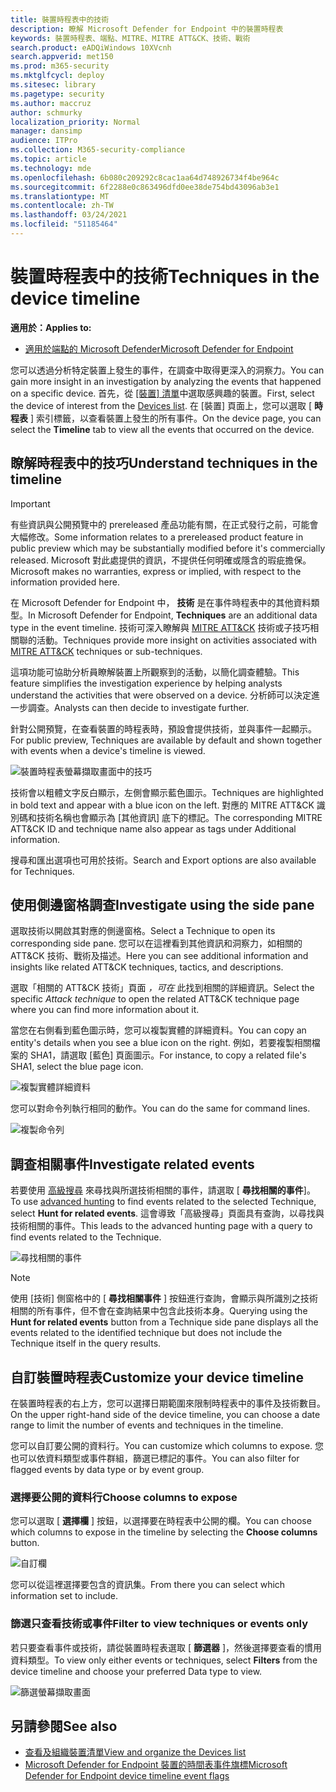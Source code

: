 ```yaml
---
title: 裝置時程表中的技術
description: 瞭解 Microsoft Defender for Endpoint 中的裝置時程表
keywords: 裝置時程表、端點、MITRE、MITRE ATT&CK、技術、戰術
search.product: eADQiWindows 10XVcnh
search.appverid: met150
ms.prod: m365-security
ms.mktglfcycl: deploy
ms.sitesec: library
ms.pagetype: security
ms.author: maccruz
author: schmurky
localization_priority: Normal
manager: dansimp
audience: ITPro
ms.collection: M365-security-compliance
ms.topic: article
ms.technology: mde
ms.openlocfilehash: 6b080c209292c8cac1aa64d748926734f4be964c
ms.sourcegitcommit: 6f2288e0c863496dfd0ee38de754bd43096ab3e1
ms.translationtype: MT
ms.contentlocale: zh-TW
ms.lasthandoff: 03/24/2021
ms.locfileid: "51185464"
---
```

# <a name="techniques-in-the-device-timeline"></a><span data-ttu-id="36f1e-104">裝置時程表中的技術</span><span class="sxs-lookup"><span data-stu-id="36f1e-104">Techniques in the device timeline</span></span>


<span data-ttu-id="36f1e-105">**適用於：**</span><span class="sxs-lookup"><span data-stu-id="36f1e-105">**Applies to:**</span></span>
- [<span data-ttu-id="36f1e-106">適用於端點的 Microsoft Defender</span><span class="sxs-lookup"><span data-stu-id="36f1e-106">Microsoft Defender for Endpoint</span></span>](https://go.microsoft.com/fwlink/p/?linkid=2154037)


<span data-ttu-id="36f1e-107">您可以透過分析特定裝置上發生的事件，在調查中取得更深入的洞察力。</span><span class="sxs-lookup"><span data-stu-id="36f1e-107">You can gain more insight in an investigation by analyzing the events that happened on a specific device.</span></span> <span data-ttu-id="36f1e-108">首先，從 [ [裝置] 清單](machines-view-overview.md)中選取感興趣的裝置。</span><span class="sxs-lookup"><span data-stu-id="36f1e-108">First, select the device of interest from the [Devices list](machines-view-overview.md).</span></span> <span data-ttu-id="36f1e-109">在 [裝置] 頁面上，您可以選取 [ **時程表** ] 索引標籤，以查看裝置上發生的所有事件。</span><span class="sxs-lookup"><span data-stu-id="36f1e-109">On the device page, you can select the **Timeline** tab to view all the events that occurred on the device.</span></span>

## <a name="understand-techniques-in-the-timeline"></a><span data-ttu-id="36f1e-110">瞭解時程表中的技巧</span><span class="sxs-lookup"><span data-stu-id="36f1e-110">Understand techniques in the timeline</span></span>

>[!IMPORTANT]
><span data-ttu-id="36f1e-111">有些資訊與公開預覽中的 prereleased 產品功能有關，在正式發行之前，可能會大幅修改。</span><span class="sxs-lookup"><span data-stu-id="36f1e-111">Some information relates to a prereleased product feature in public preview which may be substantially modified before it's commercially released.</span></span> <span data-ttu-id="36f1e-112">Microsoft 對此處提供的資訊，不提供任何明確或隱含的瑕疵擔保。</span><span class="sxs-lookup"><span data-stu-id="36f1e-112">Microsoft makes no warranties, express or implied, with respect to the information provided here.</span></span>

<span data-ttu-id="36f1e-113">在 Microsoft Defender for Endpoint 中， **技術** 是在事件時程表中的其他資料類型。</span><span class="sxs-lookup"><span data-stu-id="36f1e-113">In Microsoft Defender for Endpoint, **Techniques** are an additional data type in the event timeline.</span></span> <span data-ttu-id="36f1e-114">技術可深入瞭解與 [MITRE ATT&CK](https://attack.mitre.org/) 技術或子技巧相關聯的活動。</span><span class="sxs-lookup"><span data-stu-id="36f1e-114">Techniques provide more insight on activities associated with [MITRE ATT&CK](https://attack.mitre.org/) techniques or sub-techniques.</span></span> 

<span data-ttu-id="36f1e-115">這項功能可協助分析員瞭解裝置上所觀察到的活動，以簡化調查體驗。</span><span class="sxs-lookup"><span data-stu-id="36f1e-115">This feature simplifies the investigation experience by helping analysts understand the activities that were observed on a device.</span></span> <span data-ttu-id="36f1e-116">分析師可以決定進一步調查。</span><span class="sxs-lookup"><span data-stu-id="36f1e-116">Analysts can then decide to investigate further.</span></span>

<span data-ttu-id="36f1e-117">針對公開預覽，在查看裝置的時程表時，預設會提供技術，並與事件一起顯示。</span><span class="sxs-lookup"><span data-stu-id="36f1e-117">For public preview, Techniques are available by default and shown together with events when a device's timeline is viewed.</span></span> 

![裝置時程表螢幕擷取畫面中的技巧](images/device-timeline-2.png)

<span data-ttu-id="36f1e-119">技術會以粗體文字反白顯示，左側會顯示藍色圖示。</span><span class="sxs-lookup"><span data-stu-id="36f1e-119">Techniques are highlighted in bold text and appear with a blue icon on the left.</span></span> <span data-ttu-id="36f1e-120">對應的 MITRE ATT&CK 識別碼和技術名稱也會顯示為 [其他資訊] 底下的標記。</span><span class="sxs-lookup"><span data-stu-id="36f1e-120">The corresponding MITRE ATT&CK ID and technique name also appear as tags under Additional information.</span></span> 

<span data-ttu-id="36f1e-121">搜尋和匯出選項也可用於技術。</span><span class="sxs-lookup"><span data-stu-id="36f1e-121">Search and Export options are also available for Techniques.</span></span>

## <a name="investigate-using-the-side-pane"></a><span data-ttu-id="36f1e-122">使用側邊窗格調查</span><span class="sxs-lookup"><span data-stu-id="36f1e-122">Investigate using the side pane</span></span>

<span data-ttu-id="36f1e-123">選取技術以開啟其對應的側邊窗格。</span><span class="sxs-lookup"><span data-stu-id="36f1e-123">Select a Technique to open its corresponding side pane.</span></span> <span data-ttu-id="36f1e-124">您可以在這裡看到其他資訊和洞察力，如相關的 ATT&CK 技術、戰術及描述。</span><span class="sxs-lookup"><span data-stu-id="36f1e-124">Here you can see additional information and insights like related ATT&CK techniques, tactics, and descriptions.</span></span> 

<span data-ttu-id="36f1e-125">選取「相關的 ATT&CK 技術」頁面 *，可在* 此找到相關的詳細資訊。</span><span class="sxs-lookup"><span data-stu-id="36f1e-125">Select the specific *Attack technique* to open the related ATT&CK technique page where you can find more information about it.</span></span>

<span data-ttu-id="36f1e-126">當您在右側看到藍色圖示時，您可以複製實體的詳細資料。</span><span class="sxs-lookup"><span data-stu-id="36f1e-126">You can copy an entity's details when you see a blue icon on the right.</span></span> <span data-ttu-id="36f1e-127">例如，若要複製相關檔案的 SHA1，請選取 [藍色] 頁面圖示。</span><span class="sxs-lookup"><span data-stu-id="36f1e-127">For instance, to copy a related file's SHA1, select the blue page icon.</span></span>

![複製實體詳細資料](images/techniques-side-pane-clickable.png)

<span data-ttu-id="36f1e-129">您可以對命令列執行相同的動作。</span><span class="sxs-lookup"><span data-stu-id="36f1e-129">You can do the same for command lines.</span></span>

![複製命令列](images/techniques-side-pane-command.png)


## <a name="investigate-related-events"></a><span data-ttu-id="36f1e-131">調查相關事件</span><span class="sxs-lookup"><span data-stu-id="36f1e-131">Investigate related events</span></span>

<span data-ttu-id="36f1e-132">若要使用 [高級搜尋](advanced-hunting-overview.md) 來尋找與所選技術相關的事件，請選取 [ **尋找相關的事件**]。</span><span class="sxs-lookup"><span data-stu-id="36f1e-132">To use [advanced hunting](advanced-hunting-overview.md) to find events related to the selected Technique, select **Hunt for related events**.</span></span> <span data-ttu-id="36f1e-133">這會導致「高級搜尋」頁面具有查詢，以尋找與技術相關的事件。</span><span class="sxs-lookup"><span data-stu-id="36f1e-133">This leads to the advanced hunting page with a query to find events related to the Technique.</span></span>

![尋找相關的事件](images/techniques-hunt-for-related-events.png)

>[!NOTE]
><span data-ttu-id="36f1e-135">使用 [技術] 側窗格中的 [ **尋找相關事件** ] 按鈕進行查詢，會顯示與所識別之技術相關的所有事件，但不會在查詢結果中包含此技術本身。</span><span class="sxs-lookup"><span data-stu-id="36f1e-135">Querying using the **Hunt for related events** button from a Technique side pane displays all the events related to the identified technique but does not include the Technique itself in the query results.</span></span>


## <a name="customize-your-device-timeline"></a><span data-ttu-id="36f1e-136">自訂裝置時程表</span><span class="sxs-lookup"><span data-stu-id="36f1e-136">Customize your device timeline</span></span>

<span data-ttu-id="36f1e-137">在裝置時程表的右上方，您可以選擇日期範圍來限制時程表中的事件及技術數目。</span><span class="sxs-lookup"><span data-stu-id="36f1e-137">On the upper right-hand side of the device timeline, you can choose a date range to limit the number of events and techniques in the timeline.</span></span> 

<span data-ttu-id="36f1e-138">您可以自訂要公開的資料行。</span><span class="sxs-lookup"><span data-stu-id="36f1e-138">You can customize which columns to expose.</span></span> <span data-ttu-id="36f1e-139">您也可以依資料類型或事件群組，篩選已標記的事件。</span><span class="sxs-lookup"><span data-stu-id="36f1e-139">You can also filter for flagged events by data type or by event group.</span></span>

### <a name="choose-columns-to-expose"></a><span data-ttu-id="36f1e-140">選擇要公開的資料行</span><span class="sxs-lookup"><span data-stu-id="36f1e-140">Choose columns to expose</span></span>
<span data-ttu-id="36f1e-141">您可以選取 [ **選擇欄** ] 按鈕，以選擇要在時程表中公開的欄。</span><span class="sxs-lookup"><span data-stu-id="36f1e-141">You can choose which columns to expose in the timeline by selecting the **Choose columns** button.</span></span>

![自訂欄](images/filter-customize-columns.png)

<span data-ttu-id="36f1e-143">您可以從這裡選擇要包含的資訊集。</span><span class="sxs-lookup"><span data-stu-id="36f1e-143">From there you can select which information set to include.</span></span>

### <a name="filter-to-view-techniques-or-events-only"></a><span data-ttu-id="36f1e-144">篩選只查看技術或事件</span><span class="sxs-lookup"><span data-stu-id="36f1e-144">Filter to view techniques or events only</span></span>

<span data-ttu-id="36f1e-145">若只要查看事件或技術，請從裝置時程表選取 [ **篩選器** ]，然後選擇要查看的慣用資料類型。</span><span class="sxs-lookup"><span data-stu-id="36f1e-145">To view only either events or techniques, select **Filters** from the device timeline and choose your preferred Data type to view.</span></span>

![篩選螢幕擷取畫面](images/device-timeline-filters.png)



## <a name="see-also"></a><span data-ttu-id="36f1e-147">另請參閱</span><span class="sxs-lookup"><span data-stu-id="36f1e-147">See also</span></span>
- [<span data-ttu-id="36f1e-148">查看及組織裝置清單</span><span class="sxs-lookup"><span data-stu-id="36f1e-148">View and organize the Devices list</span></span>](machines-view-overview.md)
- [<span data-ttu-id="36f1e-149">Microsoft Defender for Endpoint 裝置的時間表事件旗標</span><span class="sxs-lookup"><span data-stu-id="36f1e-149">Microsoft Defender for Endpoint device timeline event flags</span></span>](device-timeline-event-flag.md) 


 

